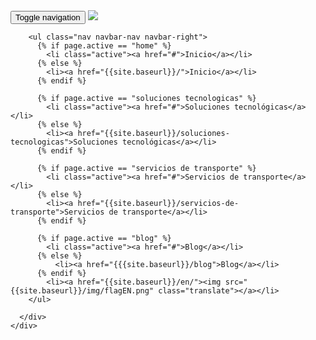 <nav class="navbar navbar-fixed-top navbar-default nav-background" id="demo">
  <div class="container-fluid">
    <div class="container">
      <div class="navbar-header">
        <button type="button" class="navbar-toggle collapsed" data-toggle="collapse" data-target="#bs-example-navbar-collapse-1" aria-expanded="false">
          <span class="sr-only">Toggle navigation</span>
          <span class="icon-bar"></span>
          <span class="icon-bar"></span>
          <span class="icon-bar"></span>
        </button>
        <a class="navbar-brand" href="{{ site.baseurl }}/">
          <img src="{{ site.baseurl }}/img/logo-jetty-green.svg">
        </a>
      </div>
      <div class="collapse navbar-collapse" id="bs-example-navbar-collapse-1">
        <!-- <ul class="nav navbar-nav navbar-right">
          <li><a href="{{site.baseurl}}/">Inicio</a></li>
          <li><a href="{{site.baseurl}}/soluciones-tecnologicas">Soluciones tecnológicas</a></li>
          <li><a href="{{site.baseurl}}/servicios-de-transporte">Servicios de transporte</a></li>
          <li><a href="{{site.baseurl}}/blog">Blog</a></li>
          <li><a href="{{site.baseurl}}/en/"><img src="{{site.baseurl}}/img/flagEN.png" class="translate"></a></li>
        </ul> -->

        <ul class="nav navbar-nav navbar-right">
          {% if page.active == "home" %}
            <li class="active"><a href="#">Inicio</a></li>
          {% else %}
            <li><a href="{{site.baseurl}}/">Inicio</a></li>
          {% endif %}

          {% if page.active == "soluciones tecnologicas" %}
            <li class="active"><a href="#">Soluciones tecnológicas</a></li>
          {% else %}
            <li><a href="{{site.baseurl}}/soluciones-tecnologicas">Soluciones tecnológicas</a></li>
          {% endif %}

          {% if page.active == "servicios de transporte" %}
            <li class="active"><a href="#">Servicios de transporte</a></li>
          {% else %}
            <li><a href="{{site.baseurl}}/servicios-de-transporte">Servicios de transporte</a></li>
          {% endif %}

          {% if page.active == "blog" %}
            <li class="active"><a href="#">Blog</a></li>
          {% else %}
              <li><a href="{{{site.baseurl}}/blog">Blog</a></li>
          {% endif %}
            <li><a href="{{site.baseurl}}/en/"><img src="{{site.baseurl}}/img/flagEN.png" class="translate"></a></li>
        </ul>

      </div>
    </div>
  </div>
</nav>
